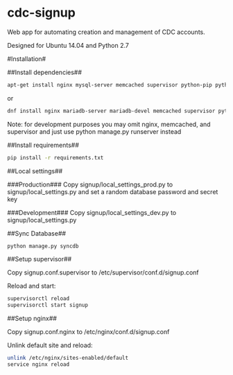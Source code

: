 cdc-signup
==========

Web app for automating creation and management of CDC accounts.

Designed for Ubuntu 14.04 and Python 2.7

#Installation#

##Install dependencies##

```bash
apt-get install nginx mysql-server memcached supervisor python-pip python-dev libmysqlclient-dev libldap2-dev libxml2-dev libsasl2-dev libssl-dev
```
or
```bash
dnf install nginx mariadb-server mariadb-devel memcached supervisor python-pip python-devel mariadb-libs redhat-rpm-config libxml2-devel openssl-devel openldap-devel cyrus-sasl-devel
```

Note: for development purposes you may omit nginx, memcached, and supervisor and just use python manage.py runserver instead

##Install requirements##

```bash
pip install -r requirements.txt
```

##Local settings##

###Production###
Copy signup/local_settings_prod.py to signup/local_settings.py and set a random database password and secret key

###Development###
Copy signup/local_settings_dev.py to signup/local_settings.py

##Sync Database##

```bash
python manage.py syncdb
```

##Setup supervisor##

Copy signup.conf.supervisor to /etc/supervisor/conf.d/signup.conf

Reload and start:

```bash
supervisorctl reload
supervisorctl start signup
```

##Setup nginx##

Copy signup.conf.nginx to /etc/nginx/conf.d/signup.conf

Unlink default site and reload:

```bash
unlink /etc/nginx/sites-enabled/default
service nginx reload
```
